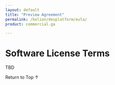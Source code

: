 ```yaml
---
layout: default
title: "Preview Agreement"
permalink: /helion/devplatform/eula/
product: commercial.ga

---
```

<!--UNDER REVISION-->

<!--
<p style="font-size: small;"> <a href="/helion/openstack/glossary/">&#9664; PREV | <a href="/helion/openstack/">&#9650; UP</a> | <a href="/helion/openstack/3rd-party-license-agreements/"> NEXT &#9654;</a> </p>
-->

# Software License Terms

TBD

<a href="#top" style="padding:14px 0px 14px 0px; text-decoration: none;"> Return to Top &#8593; </a>
